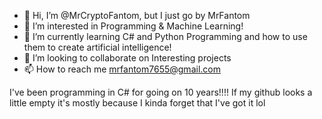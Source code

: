 - 👋 Hi, I’m @MrCryptoFantom, but I just go by MrFantom
- 👀 I’m interested in Programming & Machine Learning!
- 🌱 I’m currently learning C# and Python Programming and how to use them to create artificial intelligence!
- 💞️ I’m looking to collaborate on Interesting projects
- 📫 How to reach me mrfantom7655@gmail.com

I've been programming in C# for going on 10 years!!!! If my github looks a little empty it's mostly because I kinda forget that I've got it lol
